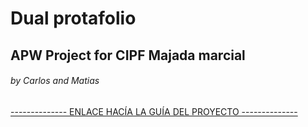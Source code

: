  # Dual protafolio
 ## APW Project for CIPF Majada marcial
 ###### by Carlos and Matias

[-------------- ENLACE HACÍA LA GUÍA DEL PROYECTO --------------](https://docs.google.com/document/d/12QkHTCZNnpqsF1CxxDRQyflrDWzQElV1iyRObCVPeL8/edit?usp=sharing)

